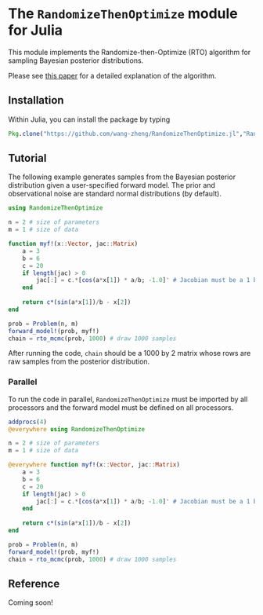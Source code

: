 # The `RandomizeThenOptimize` module for Julia

This module implements the Randomize-then-Optimize (RTO) algorithm for sampling Bayesian posterior distributions. 

Please see [this paper](http://epubs.siam.org/doi/abs/10.1137/140964023) for a detailed explanation of the algorithm.

## Installation

Within Julia, you can install the package by typing

```julia
Pkg.clone("https://github.com/wang-zheng/RandomizeThenOptimize.jl","RandomizeThenOptimize")
```

## Tutorial

The following example generates samples from the Bayesian posterior distribution given a user-specified forward model. The prior and observational noise are standard normal distributions (by default).

```julia
using RandomizeThenOptimize

n = 2 # size of parameters
m = 1 # size of data

function myf!(x::Vector, jac::Matrix)
    a = 3 
    b = 6 
    c = 20
    if length(jac) > 0
        jac[:] = c.*[cos(a*x[1]) * a/b; -1.0]' # Jacobian must be a 1 by 2 matrix
    end
    
    return c*(sin(a*x[1])/b - x[2])
end

prob = Problem(n, m)
forward_model!(prob, myf!)
chain = rto_mcmc(prob, 1000) # draw 1000 samples
```

After running the code, `chain` should be a 1000 by 2 matrix whose rows are raw samples from the posterior distribution.

### Parallel

To run the code in parallel, `RandomizeThenOptimize` must be imported by all processors and the forward model must be defined on all processors.

```julia
addprocs(4)
@everywhere using RandomizeThenOptimize

n = 2 # size of parameters
m = 1 # size of data

@everywhere function myf!(x::Vector, jac::Matrix)
    a = 3 
    b = 6 
    c = 20
    if length(jac) > 0
        jac[:] = c.*[cos(a*x[1]) * a/b; -1.0]' # Jacobian must be a 1 by 2 matrix
    end
    
    return c*(sin(a*x[1])/b - x[2])
end

prob = Problem(n, m)
forward_model!(prob, myf!)
chain = rto_mcmc(prob, 1000) # draw 1000 samples
```

## Reference

Coming soon!
